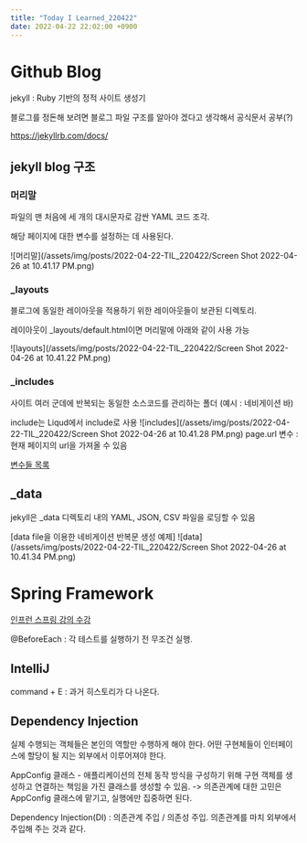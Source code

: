 ```yaml
---
title: "Today I Learned_220422"
date: 2022-04-22 22:02:00 +0900
---
```


# Github Blog

jekyll : Ruby 기반의 정적 사이트 생성기

블로그를 정돈해 보려면 블로그 파일 구조를 알아야 겠다고 생각해서 공식문서 공부(?)

https://jekyllrb.com/docs/

## jekyll blog 구조

### 머리말
파일의 맨 처음에 세 개의 대시문자로 감싼 YAML 코드 조각.

해당 페이지에 대한 변수를 설정하는 데 사용된다.

![머리말](/assets/img/posts/2022-04-22-TIL_220422/Screen Shot 2022-04-26 at 10.41.17 PM.png)

### _layouts
블로그에 동일한 레이아웃을 적용하기 위한 레이아웃들이 보관된 디렉토리.

레이아웃이 _layouts/default.html이면 머리말에 아래와 같이 사용 가능

![layouts](/assets/img/posts/2022-04-22-TIL_220422/Screen Shot 2022-04-26 at 10.41.22 PM.png)

### _includes
사이트 여러 군데에 반복되는 동일한 소스코드를 관리하는 폴더 (예시 : 네비게이션 바)

include는 Liqud에서 include로 사용
![includes](/assets/img/posts/2022-04-22-TIL_220422/Screen Shot 2022-04-26 at 10.41.28 PM.png)
page.url 변수 : 현재 페이지의 url을 가져올 수 있음

[변수들 목록](https://jekyllrb.com/docs/variables/)

## _data
jekyll은 _data 디렉토리 내의 YAML, JSON, CSV 파일을 로딩할 수 있음

[data file을 이용한 네비게이션 반복문 생성 예제]
![data](/assets/img/posts/2022-04-22-TIL_220422/Screen Shot 2022-04-26 at 10.41.34 PM.png)


# Spring Framework
[인프런 스프링 강의 수강](https://www.inflearn.com/course/%EC%8A%A4%ED%94%84%EB%A7%81-%ED%95%B5%EC%8B%AC-%EC%9B%90%EB%A6%AC-%EA%B8%B0%EB%B3%B8%ED%8E%B8/dashboard)


@BeforeEach : 각 테스트를 실행하기 전 무조건 실행.


## IntelliJ
command + E : 과거 히스토리가 다 나온다.

## Dependency Injection
실제 수행되는 객체들은 본인의 역할만 수행하게 해야 한다.
어떤 구현체들이 인터페이스에 할당이 될 지는 외부에서 이루어져야 한다.

AppConfig 클래스 - 애플리케이션의 전체 동작 방식을 구성하기 위해 구현 객체를 생성하고 연결하는 책임을 가진 클래스를 생성할 수 있음. -> 의존관계에 대한 고민은 AppConfig 클래스에 맡기고, 실행에만 집중하면 된다.

Dependency Injection(DI) : 의존관계 주입 / 의존성 주입. 의존관계를 마치 외부에서 주입해 주는 것과 같다.